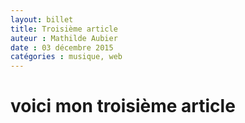```yaml
---
layout: billet
title: Troisième article 
auteur : Mathilde Aubier 
date : 03 décembre 2015
catégories : musique, web
---
```




<h1>voici mon troisième article</h1>